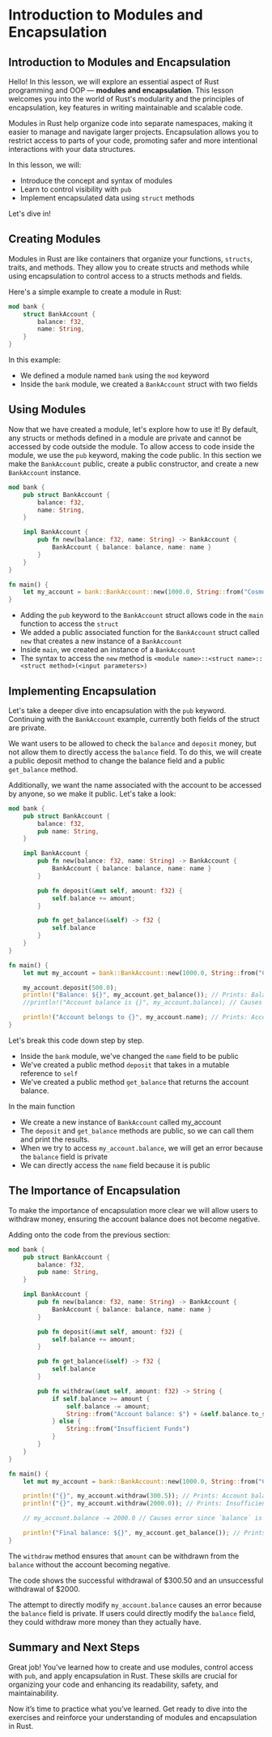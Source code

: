 # Introduction to Modules and Encapsulation

## Introduction to Modules and Encapsulation
Hello! In this lesson, we will explore an essential aspect of Rust programming and OOP — **modules and encapsulation**. This lesson welcomes you into the world of Rust's modularity and the principles of encapsulation, key features in writing maintainable and scalable code.

Modules in Rust help organize code into separate namespaces, making it easier to manage and navigate larger projects. Encapsulation allows you to restrict access to parts of your code, promoting safer and more intentional interactions with your data structures.

In this lesson, we will:

* Introduce the concept and syntax of modules
* Learn to control visibility with `pub`
* Implement encapsulated data using `struct` methods

Let's dive in!

## Creating Modules
Modules in Rust are like containers that organize your functions, `structs`, traits, and methods. They allow you to create structs and methods while using encapsulation to control access to a structs methods and fields.

Here's a simple example to create a module in Rust:

```Rust
mod bank {
    struct BankAccount {
        balance: f32,
        name: String,
    }
}
```

In this example:

* We defined a module named `bank` using the `mod` keyword
* Inside the `bank` module, we created a `BankAccount` struct with two fields

## Using Modules
Now that we have created a module, let's explore how to use it! By default, any structs or methods defined in a module are private and cannot be accessed by code outside the module. To allow access to code inside the module, we use the `pub` keyword, making the code public. In this section we make the `BankAccount` public, create a public constructor, and create a new `BankAccount` instance.

```Rust
mod bank {
    pub struct BankAccount {
        balance: f32,
        name: String,
    }

    impl BankAccount {
        pub fn new(balance: f32, name: String) -> BankAccount {
            BankAccount { balance: balance, name: name }
        }
    }
}

fn main() {
    let my_account = bank::BankAccount::new(1000.0, String::from("Cosmo"));
}
```

* Adding the `pub` keyword to the `BankAccount` struct allows code in the `main` function to access the `struct`
* We added a public associated function for the `BankAccount` struct called `new` that creates a new instance of a `BankAccount`
* Inside `main`, we created an instance of a `BankAccount`
* The syntax to access the `new` method is `<module name>::<struct name>::<struct method>(<input parameters>)`

## Implementing Encapsulation
Let's take a deeper dive into encapsulation with the `pub` keyword. Continuing with the `BankAccount` example, currently both fields of the struct are private.

We want users to be allowed to check the `balance` and `deposit` money, but not allow them to directly access the `balance` field. To do this, we will create a public deposit method to change the balance field and a public `get_balance` method.

Additionally, we want the name associated with the account to be accessed by anyone, so we make it public. Let's take a look:

```Rust
mod bank {
    pub struct BankAccount {
        balance: f32,
        pub name: String,
    }

    impl BankAccount {
        pub fn new(balance: f32, name: String) -> BankAccount {
            BankAccount { balance: balance, name: name }
        }

        pub fn deposit(&mut self, amount: f32) {
            self.balance += amount;
        }

        pub fn get_balance(&self) -> f32 {
            self.balance
        }
    }
}

fn main() {
    let mut my_account = bank::BankAccount::new(1000.0, String::from("Cosmo"));

    my_account.deposit(500.0);
    println!("Balance: ${}", my_account.get_balance()); // Prints: Balance: $1500
    //println!("Account balance is {}", my_account.balance); // Causes error because balance field is private

    println!("Account belongs to {}", my_account.name); // Prints: Account belongs to Cosmo
}
```

Let's break this code down step by step.

* Inside the `bank` module, we've changed the `name` field to be public
* We've created a public method `deposit` that takes in a mutable reference to `self`
* We've created a public method `get_balance` that returns the account balance.

In the main function

* We create a new instance of `BankAccount` called my_account
* The `deposit` and `get_balance` methods are public, so we can call them and print the results.
* When we try to access `my_account.balance`, we will get an error because the `balance` field is private
* We can directly access the `name` field because it is public

## The Importance of Encapsulation
To make the importance of encapsulation more clear we will allow users to withdraw money, ensuring the account balance does not become negative.

Adding onto the code from the previous section:

```Rust
mod bank {
    pub struct BankAccount {
        balance: f32,
        pub name: String,
    }

    impl BankAccount {
        pub fn new(balance: f32, name: String) -> BankAccount {
            BankAccount { balance: balance, name: name }
        }

        pub fn deposit(&mut self, amount: f32) {
            self.balance += amount;
        }

        pub fn get_balance(&self) -> f32 {
            self.balance
        }

        pub fn withdraw(&mut self, amount: f32) -> String {
            if self.balance >= amount {
                self.balance -= amount;
                String::from("Account balance: $") + &self.balance.to_string()
            } else {
                String::from("Insufficient Funds")
            }
        }
    }
}

fn main() {
    let mut my_account = bank::BankAccount::new(1000.0, String::from("Cosmo"));

    println!("{}", my_account.withdraw(300.5)); // Prints: Account balance: $1199.5
    println!("{}", my_account.withdraw(2000.0)); // Prints: Insufficient Funds

    // my_account.balance -= 2000.0 // Causes error since `balance` is private

    println!("Final balance: ${}", my_account.get_balance()); // Prints: Final balance: $1199.5
}
```

The `withdraw` method ensures that `amount` can be withdrawn from the `balance` without the account becoming negative.

The code shows the successful withdrawal of $300.50 and an unsuccessful withdrawal of $2000.

The attempt to directly modify `my_account.balance` causes an error because the `balance` field is private. If users could directly modify the `balance` field, they could withdraw more money than they actually have.

## Summary and Next Steps
Great job! You've learned how to create and use modules, control access with `pub`, and apply encapsulation in Rust. These skills are crucial for organizing your code and enhancing its readability, safety, and maintainability.

Now it’s time to practice what you’ve learned. Get ready to dive into the exercises and reinforce your understanding of modules and encapsulation in Rust.
